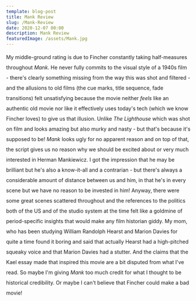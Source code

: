 ```yaml
---
template: blog-post
title: Mank Review
slug: /Mank-Review
date: 2020-12-07 00:00
description: Mank Review
featuredImage: /assets/Mank.jpg
---
```

<div style="line-height: 2em;">

My middle-ground rating is due to Fincher constantly taking half-measures throughout *Mank*. He never fully commits to the visual style of a 1940s film - there's clearly something missing from the way this was shot and filtered - and the allusions to old films (the cue marks, title sequence, fade transitions) felt unsatisfying because the movie neither *feels* like an authentic old movie nor like it effectively uses today's tech (which we know Fincher loves) to give us that illusion. Unlike *The Lighthouse* which was shot on film and looks amazing but also murky and nasty - but that's because it's supposed to be! *Mank* looks ugly for no apparent reason and on top of that, the script gives us no reason why we should be excited about or very much interested in Herman Mankiewicz. I got the impression that he may be brilliant but he's also a know-it-all and a contrarian - but there's always a considerable amount of distance between us and him, in that he's in every scene but we have no reason to be invested in him!
Anyway, there were some great scenes scattered throughout and the references to the politics both of the US and of the studio system at the time felt like a goldmine of period-specific insights that would make any film historian giddy. My mom, who has been studying William Randolph Hearst and Marion Davies for quite a time found it boring and said that actually Hearst had a high-pitched squeaky voice and that Marion Davies had a stutter. And the claims that the Kael essay made that inspired this movie are a bit disputed from what I've read. So maybe I'm giving *Mank* too much credit for what I thought to be historical credibility. Or maybe I can't believe that Fincher could make a bad movie!